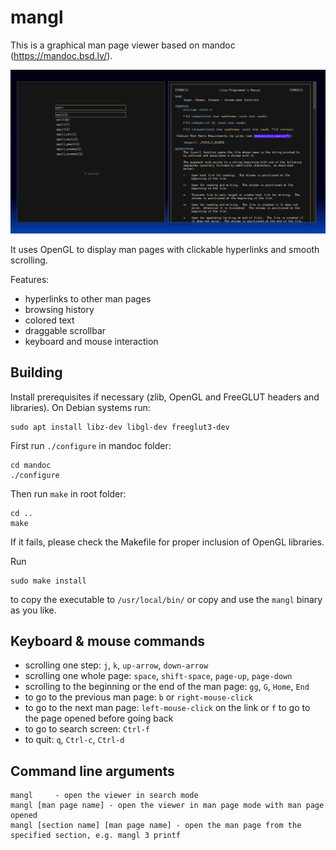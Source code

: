 # mangl

This is a graphical man page viewer based on mandoc (https://mandoc.bsd.lv/).

![Screenshot](screenshot/screenshot.png)

It uses OpenGL to display man pages with clickable hyperlinks and smooth scrolling.

Features:
* hyperlinks to other man pages
* browsing history
* colored text
* draggable scrollbar
* keyboard and mouse interaction

## Building

Install prerequisites if necessary (zlib, OpenGL and FreeGLUT headers and
libraries). On Debian systems run:

```
sudo apt install libz-dev libgl-dev freeglut3-dev
```

First run `./configure` in mandoc folder:

```
cd mandoc
./configure
```

Then run `make` in root folder:

```
cd ..
make
```

If it fails, please check the Makefile for proper inclusion of OpenGL libraries.

Run
```
sudo make install
```
to copy the executable to `/usr/local/bin/` or copy and use the `mangl` binary as you like.

## Keyboard & mouse commands

* scrolling one step: `j`, `k`, `up-arrow`, `down-arrow`
* scrolling one whole page: `space`, `shift-space`, `page-up`, `page-down`
* scrolling to the beginning or the end of the man page: `gg`, `G`, `Home`, `End`
* to go to the previous man page: `b` or `right-mouse-click`
* to go to the next man page: `left-mouse-click` on the link or `f` to go to the page opened before going back
* to go to search screen: `Ctrl-f`
* to quit: `q`, `Ctrl-c`, `Ctrl-d`

## Command line arguments

```
mangl     - open the viewer in search mode
mangl [man page name] - open the viewer in man page mode with man page opened
mangl [section name] [man page name] - open the man page from the specified section, e.g. mangl 3 printf
```


